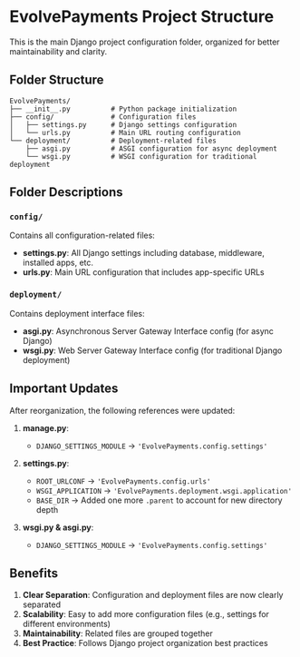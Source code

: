 # EvolvePayments Project Structure

This is the main Django project configuration folder, organized for better maintainability and clarity.

## Folder Structure

```
EvolvePayments/
├── __init__.py          # Python package initialization
├── config/              # Configuration files
│   ├── settings.py      # Django settings configuration
│   └── urls.py          # Main URL routing configuration
└── deployment/          # Deployment-related files
    ├── asgi.py          # ASGI configuration for async deployment
    └── wsgi.py          # WSGI configuration for traditional deployment
```

## Folder Descriptions

### `config/`
Contains all configuration-related files:
- **settings.py**: All Django settings including database, middleware, installed apps, etc.
- **urls.py**: Main URL configuration that includes app-specific URLs

### `deployment/`
Contains deployment interface files:
- **asgi.py**: Asynchronous Server Gateway Interface config (for async Django)
- **wsgi.py**: Web Server Gateway Interface config (for traditional Django deployment)

## Important Updates

After reorganization, the following references were updated:

1. **manage.py**: 
   - `DJANGO_SETTINGS_MODULE` → `'EvolvePayments.config.settings'`

2. **settings.py**:
   - `ROOT_URLCONF` → `'EvolvePayments.config.urls'`
   - `WSGI_APPLICATION` → `'EvolvePayments.deployment.wsgi.application'`
   - `BASE_DIR` → Added one more `.parent` to account for new directory depth

3. **wsgi.py & asgi.py**:
   - `DJANGO_SETTINGS_MODULE` → `'EvolvePayments.config.settings'`

## Benefits

1. **Clear Separation**: Configuration and deployment files are now clearly separated
2. **Scalability**: Easy to add more configuration files (e.g., settings for different environments)
3. **Maintainability**: Related files are grouped together
4. **Best Practice**: Follows Django project organization best practices
